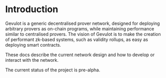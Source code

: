 # Introduction

Gevulot is a generic decentralised prover network, designed for deploying arbitrary provers as on-chain programs, while maintaining performance similar to centralised provers. The vision of Gevulot is to make the creation of performant zk-based systems, such as validity rollups, as easy as deploying smart contracts.

These docs describe the current network design and how to develop or interact with the network.

The current status of the project is pre-alpha.
